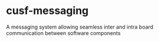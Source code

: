 # cusf-messaging
A messaging system allowing seamless inter and intra board communication between software components
